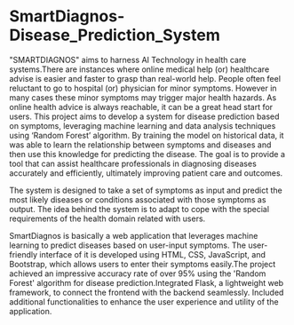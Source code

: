 # SmartDiagnos-Disease_Prediction_System
"SMARTDIAGNOS" aims to harness AI Technology in health care systems.There are 
instances where online medical help (or) healthcare advise is easier and faster to grasp 
than real-world help. People often feel reluctant to go to hospital (or) physician for minor 
symptoms. However in many cases these minor symptoms may trigger major health 
hazards. As online health advice is always reachable, it can be a great head start for users.
This project aims to develop a system for disease prediction based on symptoms, 
leveraging machine learning and data analysis techniques using ‘Random Forest’ algorithm.
By training the model on historical data, it was able to learn the relationship between 
symptoms and diseases and then use this knowledge for predicting the disease. The goal is 
to provide a tool that can assist healthcare professionals in diagnosing diseases accurately 
and efficiently, ultimately improving patient care and outcomes.

The system is 
designed to take a set of symptoms as input and predict the most likely diseases or conditions 
associated with those symptoms as output. The idea behind the system is to adapt to 
cope with the special requirements of the health domain related with users.

SmartDiagnos is basically a web application that leverages machine learning to predict diseases based
on user-input symptoms. The user-friendly interface of it is developed using HTML, CSS, JavaScript,
and Bootstrap, which allows users to enter their symptoms easily.The project achieved an impressive accuracy rate of over 95% using the 'Random Forest'
algorithm for disease prediction.Integrated Flask, a lightweight web framework, to connect the frontend with the backend
seamlessly. Included additional functionalities to enhance the user experience and utility of the
application.

